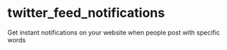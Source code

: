 # twitter_feed_notifications
Get instant notifications on your website when people post with specific words
